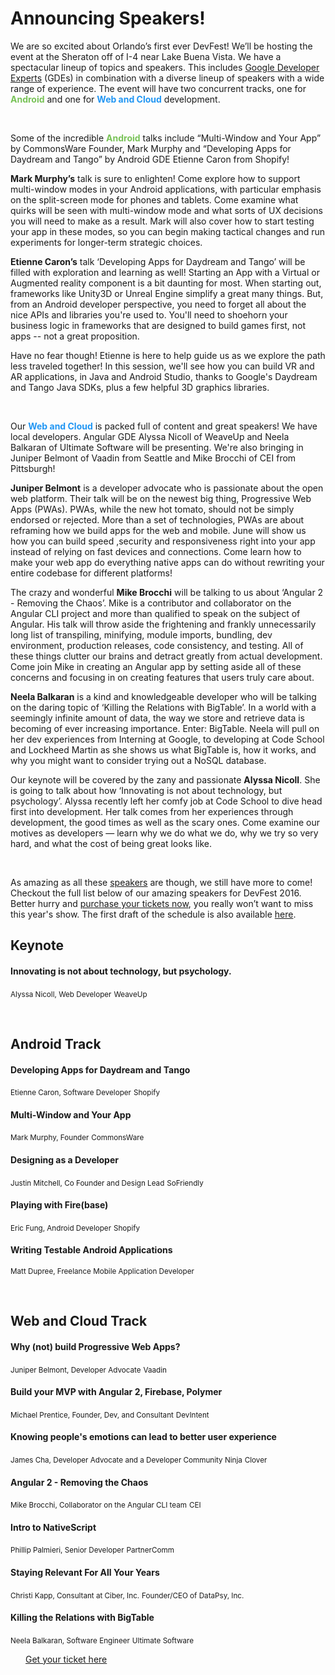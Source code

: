 # **Announcing Speakers!**
We are so excited about Orlando’s first ever DevFest! We’ll be hosting the event at the Sheraton off of I-4 near Lake Buena Vista. We have
a spectacular lineup of topics and speakers. This includes <a target="_blank" href="https://developers.google.com/experts/">Google Developer Experts</a>
(GDEs) in combination with a diverse lineup of speakers with a wide range of experience. The event will have two concurrent tracks,
one for <b style="color: #78C257">Android</b> and one for <b style="color: #2196F3">Web and Cloud</b> development.

<br>

Some of the incredible <b style="color: #78C257">Android</b> talks include “Multi-Window and Your App” by CommonsWare Founder, Mark Murphy and
“Developing Apps for Daydream and Tango” by Android GDE Etienne Caron from Shopify!

**Mark Murphy’s** talk is sure to enlighten! Come explore how to support multi-window modes in your Android applications, with particular
emphasis on the split-screen mode for phones and tablets. Come examine what quirks will be seen with multi-window mode and what sorts of UX
decisions you will need to make as a result. Mark will also cover how to start testing your app in these modes, so you can begin making
tactical changes and run experiments for longer-term strategic choices.

**Etienne Caron’s** talk ‘Developing Apps for Daydream and Tango’ will be filled with exploration and learning as well! Starting an App
with a Virtual or Augmented reality component is a bit daunting for most. When starting out, frameworks like Unity3D or Unreal Engine
simplify a great many things. But, from an Android developer perspective, you need to forget all about the nice APIs and libraries you're
used to. You'll need to shoehorn your business logic in frameworks that are designed to build games first, not apps -- not a great
proposition.

Have no fear though! Etienne is here to help guide us as we explore the path less traveled together! In this session, we'll see how you can
build VR and AR applications, in Java and Android Studio, thanks to Google's Daydream and Tango Java SDKs, plus a few helpful 3D graphics
libraries.

<br>

Our <b style="color: #2196F3">Web and Cloud</b> is packed full of content and great speakers! We have local developers.
Angular GDE Alyssa Nicoll of WeaveUp and Neela Balkaran of Ultimate Software will be presenting. We're also bringing in Juniper Belmont
of Vaadin from Seattle and Mike Brocchi of CEI from Pittsburgh!

**Juniper Belmont** is a developer advocate who is passionate about the open web platform. Their talk will be on the newest big thing,
Progressive Web Apps (PWAs). PWAs, while the new hot tomato, should not be simply endorsed or rejected. More than a set of technologies,
PWAs are about reframing how we build apps for the web and mobile. June will show us how you can build speed ,security and responsiveness
right into your app instead of relying on fast devices and connections. Come learn how to make your web app do everything native apps can
do without rewriting your entire codebase for different platforms!

The crazy and wonderful **Mike Brocchi** will be talking to us about ‘Angular 2 - Removing the Chaos’. Mike is a contributor and
collaborator on the Angular CLI project and more than qualified to speak on the subject of Angular. His talk will throw aside the
frightening and frankly unnecessarily long list of transpiling, minifying, module imports, bundling, dev environment, production releases,
code consistency, and testing. All of these things clutter our brains and detract greatly from actual development. Come join Mike in
creating an Angular app by setting aside all of these concerns and focusing in on creating features that users truly care about.

**Neela Balkaran** is a kind and knowledgeable developer who will be talking on the daring topic of ‘Killing the Relations with BigTable’.
In a world with a seemingly infinite amount of data, the way we store and retrieve data is becoming of ever increasing importance.
Enter: BigTable. Neela will pull on her dev experiences from Interning at Google, to developing at Code School and Lockheed Martin as she
shows us what BigTable is, how it works, and why you might want to consider trying out a NoSQL database.

Our keynote will be covered by the zany and passionate **Alyssa Nicoll**. She is going to talk about how ‘Innovating is not about
technology, but psychology’. Alyssa recently left her comfy job at Code School to dive head first into development. Her talk comes from her
experiences through development, the good times as well as the scary ones. Come examine our motives as developers — learn why we do what we
do, why we try so very hard, and what the cost of being great looks like.

<br>

As amazing as all these <a target="_blank" href="https://devfestflorida.org/speakers">speakers</a> are though, we still have more to come!
Checkout the full list below of our amazing speakers for DevFest 2016. Better hurry and
<a target="_blank" href="http://devfestflorida.eventbrite.com/?aff=blog">purchase your tickets now</a>,
you really won’t want to miss this year's show.
The first draft of the schedule is also available <a target="_blank" href="https://devfestflorida.org/schedule">here</a>.

## **Keynote**

<b><h4>Innovating is not about technology, but psychology.</h4></b>
<small>Alyssa Nicoll, Web Developer</small>
<small>WeaveUp</small>

<br>

## **Android Track**

<b><h4>Developing Apps for Daydream and Tango</h4></b>
<small>Etienne Caron, Software Developer</small>
<small>Shopify</small>

<b><h4>Multi-Window and Your App</h4></b>
<small>Mark Murphy, Founder</small>
<small>CommonsWare</small>

<b><h4>Designing as a Developer</h4></b>
<small>Justin Mitchell, Co Founder and Design Lead</small>
<small>SoFriendly</small>

<b><h4>Playing with Fire(base)</h4></b>
<small>Eric Fung, Android Developer</small>
<small>Shopify</small>

<b><h4>Writing Testable Android Applications</h4></b>
<small>Matt Dupree, Freelance Mobile Application Developer</small>

<br>

## **Web and Cloud Track**

<b><h4>Why (not) build Progressive Web Apps?</h4></b>
<small>Juniper Belmont, Developer Advocate</small>
<small>Vaadin</small>

<b><h4>Build your MVP with Angular 2, Firebase, Polymer</h4></b>
<small>Michael Prentice, Founder, Dev, and Consultant</small>
<small>DevIntent</small>

<b><h4>Knowing people's emotions can lead to better user experience</h4></b>
<small>James Cha, Developer Advocate and a Developer Community Ninja</small>
<small>Clover</small>

<b><h4>Angular 2 - Removing the Chaos</h4></b>
<small>Mike Brocchi, Collaborator on the Angular CLI team</small>
<small>CEI</small>

<b><h4>Intro to NativeScript</h4></b>
<small>Phillip Palmieri, Senior Developer</small>
<small>PartnerComm</small>

<b><h4>Staying Relevant For All Your Years</h4></b>
<small>Christi Kapp, Consultant at Ciber, Inc.</small>
<small>Founder/CEO of DataPsy, Inc.</small>

<b><h4>Killing the Relations with BigTable</h4></b>
<small>Neela Balkaran, Software Engineer</small>
<small>Ultimate Software</small>

<a href="http://devfestflorida.eventbrite.com/?aff=blog" style="margin-left: 24px;" target="_blank">
  <paper-button class="colorful" raised style="font-weight: 400; margin: 16px 0">Get your ticket here</paper-button>
</a>
